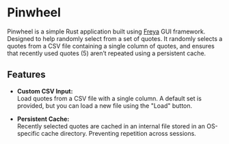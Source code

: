 # Pinwheel

Pinwheel is a simple Rust application built using [Freya](https://github.com/PlayForm/Freya) GUI framework. Designed to help randomly select from a set of quotes. It randomly selects a quotes from a CSV file containing a single column of quotes, and ensures that recently used quotes (5) aren’t repeated using a persistent cache.

## Features

- **Custom CSV Input:**  
  Load quotes from a CSV file with a single column. A default set is provided, but you can load a new file using the "Load" button.

- **Persistent Cache:**  
  Recently selected quotes are cached in an internal file stored in an OS-specific cache directory. Preventing repetition across sessions.
